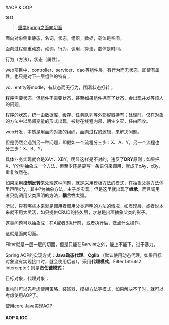 #AOP & OOP

test

> [重学Spring之面向切面](https://mp.weixin.qq.com/s?__biz=MzA4NTE1MDk5MA==&mid=2672797679&idx=1&sn=4c44e1a27b37cd30505f1f1eec88f51a&chksm=85675b8eb210d298295ed6a51fe16a632d83d732413564e88e508c66a1cebe77e89a6c0cb9fe#rd)

面向对象侧重静态，名词，状态，组织，数据，载体是空间。

面向过程侧重动态，动词，行为，调用，算法，载体是时间。



行为（方法），状态（属性）。



web项目中，controller、servicer、dao等组件层，有行为而无状态，即使有属性，也只是对下一层组件的特有；

vo、entity等modle，有状态而无行为，围着状态打转；



程序需要状态，但组件不需要状态，甚至如果组件拥有了状态，会出现并发等烦人的问题。

程序的状态，统一由数据库、缓存、任务队列等外部容器持有；处理时，仅在对象的方法中以局部变量的形式出现，被封在线程内部，朝生夕灭，任由回收。



web开发，本质是用面向对象的组织，面向过程的逻辑，来解决问题。

但是仍然会遇到另一种问题，即假如一个流程分三步：X、A、Y，另一个流程也分三步：X、B、Y。

具体业务实现就会是XAY、XBY，明显这样是不对的，违反了**DRY**原则；如果把X、Y分别抽象成一个方法，但至少还是要写一条语句来调用，就成了xAy、xBy，重复依然在。

如果采用**控制反转**来处理这种问题，就是采用模板方法的模式，在抽象父类方法体里声明x?y，其中?为抽象方法，由子类实现；但是这里就出现了**继承**，而且调用者只能调用父类声明的方法，**耦合性**太强。

所以，只有哪些本来就是调用者调用父类声明的方法的情况，如表现层，或者说本来就不用太灵活，如只提供CRUD的持久层，才总是出项抽象父类的影子。



这类问题可以抽象成：在A或者B执行前，或者执行后，做点什么操作。

这就是面向切面。



Filter就是一层一层的切面，但是只能在Servlet之外，能上不能下，过于暴力。

Spring AOP的实现方式：**Java动态代理**、**Cglib** （默认使用动态代理，如果目标对象没有实现接口时，就会使用后者），采用**代理模式**，Filter (Struts2 Intercepter) 则是**责任链模式**；



目标对象，代理对象；



重构时可以先考虑使用策略、装饰器、模板方法等模式，如果解决不了时，就可以考虑使用AOP了。



[使用core Java实现AOP](http://www.importnew.com/15420.html)



#### AOP & IOC



